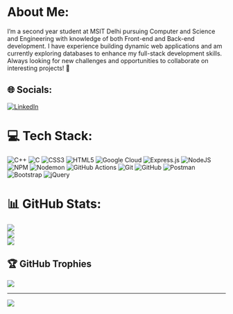 #  About Me:
I’m a second year student at MSIT Delhi pursuing Computer and Science and Engineering with knowledge of both Front-end and Back-end development. I have experience building dynamic web applications and am currently exploring databases to enhance my full-stack development skills. Always looking for new challenges and opportunities to collaborate on interesting projects! 🚀


## 🌐 Socials:
[![LinkedIn](https://img.shields.io/badge/LinkedIn-%230077B5.svg?logo=linkedin&logoColor=white)](https://linkedin.com/in/https://www.linkedin.com/in/saksham-talwar-29388a328/) 

# 💻 Tech Stack:
![C++](https://img.shields.io/badge/c++-%2300599C.svg?style=plastic&logo=c%2B%2B&logoColor=white) ![C](https://img.shields.io/badge/c-%2300599C.svg?style=plastic&logo=c&logoColor=white) ![CSS3](https://img.shields.io/badge/css3-%231572B6.svg?style=plastic&logo=css3&logoColor=white) ![HTML5](https://img.shields.io/badge/html5-%23E34F26.svg?style=plastic&logo=html5&logoColor=white) ![Google Cloud](https://img.shields.io/badge/GoogleCloud-%234285F4.svg?style=plastic&logo=google-cloud&logoColor=white) ![Express.js](https://img.shields.io/badge/express.js-%23404d59.svg?style=plastic&logo=express&logoColor=%2361DAFB) ![NodeJS](https://img.shields.io/badge/node.js-6DA55F?style=plastic&logo=node.js&logoColor=white) ![NPM](https://img.shields.io/badge/NPM-%23CB3837.svg?style=plastic&logo=npm&logoColor=white) ![Nodemon](https://img.shields.io/badge/NODEMON-%23323330.svg?style=plastic&logo=nodemon&logoColor=%BBDEAD) ![GitHub Actions](https://img.shields.io/badge/github%20actions-%232671E5.svg?style=plastic&logo=githubactions&logoColor=white) ![Git](https://img.shields.io/badge/git-%23F05033.svg?style=plastic&logo=git&logoColor=white) ![GitHub](https://img.shields.io/badge/github-%23121011.svg?style=plastic&logo=github&logoColor=white) ![Postman](https://img.shields.io/badge/Postman-FF6C37?style=plastic&logo=postman&logoColor=white) ![Bootstrap](https://img.shields.io/badge/bootstrap-%238511FA.svg?style=plastic&logo=bootstrap&logoColor=white) ![jQuery](https://img.shields.io/badge/jquery-%230769AD.svg?style=plastic&logo=jquery&logoColor=white)
# 📊 GitHub Stats:
![](https://github-readme-stats.vercel.app/api?username=SakshamTalwar12&theme=dark&hide_border=false&include_all_commits=false&count_private=false)<br/>
![](https://github-readme-streak-stats.herokuapp.com/?user=SakshamTalwar12&theme=dark&hide_border=false)<br/>
![](https://github-readme-stats.vercel.app/api/top-langs/?username=SakshamTalwar12&theme=dark&hide_border=false&include_all_commits=false&count_private=false&layout=compact)

## 🏆 GitHub Trophies
![](https://github-profile-trophy.vercel.app/?username=SakshamTalwar12&theme=radical&no-frame=true&no-bg=false&margin-w=4)

---
[![](https://visitcount.itsvg.in/api?id=SakshamTalwar12&icon=0&color=0)](https://visitcount.itsvg.in)


<!-- Proudly created with GPRM ( https://gprm.itsvg.in ) -->
